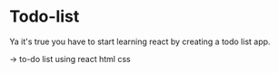 # Todo-list
Ya it's true you have to start learning react by creating a todo list app.

-> to-do list using react html css
